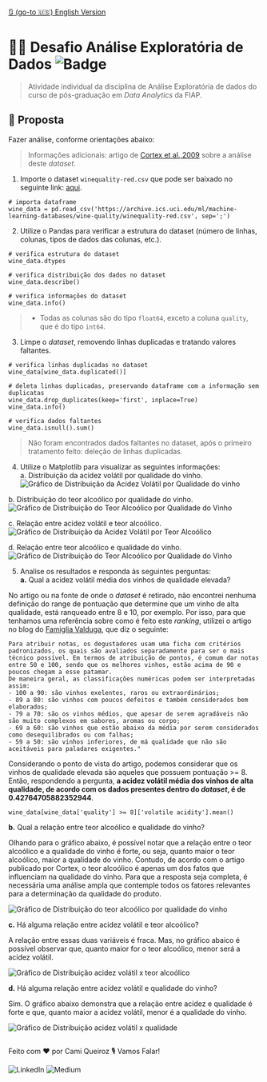 
[🔃 (go-to 🇺🇸) English Version](https://github.com/camimq/fiap_wine/blob/main/README.md)

# 👩‍💻 Desafio Análise Exploratória de Dados ![Badge](https://img.shields.io/static/v1?label=license&message=MIT&color=0677B9)

> Atividade individual da disciplina de Análise Exploratória de dados do curso de pós-graduação em _Data Analytics_ da FIAP.

## 🎯 Proposta

Fazer análise, conforme orientações abaixo:

> Informações adicionais: artigo de [Cortex et al.,2009](http://www3.dsi.uminho.pt/pcortez/wine5.pdf) sobre a análise deste _dataset_.

1. Importe o dataset `winequality-red.csv` que pode ser baixado no seguinte link: [aqui](https://archive.ics.uci.edu/ml/machine-learning-databases/wine-quality/winequality-red.csv).

```
# importa dataframe
wine_data = pd.read_csv('https://archive.ics.uci.edu/ml/machine-learning-databases/wine-quality/winequality-red.csv', sep=';')
```

2. Utilize o Pandas para verificar a estrutura do dataset (número de linhas, colunas, tipos de dados das colunas, etc.).

```
# verifica estrutura do dataset
wine_data.dtypes

# verifica distribuição dos dados no dataset
wine_data.describe()

# verifica informações do dataset
wine_data.info()
```

> - Todas as colunas são do tipo `float64`, exceto a coluna `quality`, que é do tipo `int64`.

3. Limpe o _dataset_, removendo linhas duplicadas e tratando valores faltantes.

```
# verifica linhas duplicadas no dataset
wine_data[wine_data.duplicated()]

# deleta linhas duplicadas, preservando dataframe com a informação sem duplicatas
wine_data.drop_duplicates(keep='first', inplace=True)
wine_data.info()

# verifica dados faltantes
wine_data.isnull().sum()
```
> Não foram encontrados dados faltantes no dataset, após o primeiro tratamento feito: deleção de linhas duplicadas.

4. Utilize o Matplotlib para visualizar as seguintes informações: </br>
  a. Distribuição da acidez volátil por qualidade do vinho.</br>
  ![Gráfico de Distribuição da Acidez Volátil por Qualidade do vinho](plots\distribuicao_acidez_volatil_x_qualidade.png)

  b. Distribuição do teor alcoólico por qualidade do vinho.</br>
  ![Gráfico de Distribuição do Teor Alcoólico por Qualidade do Vinho](plots\distribuicao_teor_alcoolico_x_qualidade_vinho.png)

  c. Relação entre acidez volátil e teor alcoólico.</br>
  ![Gráfico de Distribuição da Acidez Volátil por Teor Alcoólico](plots\distribuicao_acidez_volatil_x_teor_alcoolico.png)

  d. Relação entre teor alcoólico e qualidade do vinho.</br>
  ![Gráfico de Distribuição do Teor Alcoólico por Qualidade do Vinho](plots\distribuicao_teor_alcoolico_x_qualidade_vinho.png)

5. Analise os resultados e responda às seguintes perguntas:</br>
  **a.** Qual a acidez volátil média dos vinhos de qualidade elevada?</br>
  
  No artigo ou na fonte de onde o _dataset_ é retirado, não encontrei nenhuma definição do range de pontuação que determine que um vinho de alta qualidade, está ranqueado entre 8 e 10, por exemplo. Por isso, para que tenhamos uma referência sobre como é feito este _ranking_, utilizei o artigo no blog do [Famiglia Valduga](https://blog.famigliavalduga.com.br/o-que-e-e-como-funciona-o-sistema-de-pontuacao-de-vinhos/), que diz o seguinte:

    Para atribuir notas, os degustadores usam uma ficha com critérios padronizados, os quais são avaliados separadamente para ser o mais técnico possível. Em termos de atribuição de pontos, é comum dar notas entre 50 e 100, sendo que os melhores vinhos, estão acima de 90 e poucos chegam a esse patamar.
    De maneira geral, as classificações numéricas podem ser interpretadas assim:
    - 100 a 90: são vinhos exelentes, raros ou extraordinários;
    - 89 a 80: são vinhos com poucos defeitos e também considerados bem elaborados;
    - 79 a 70: são os vinhos médios, que apesar de serem agradáveis não são muito complexos em sabores, aromas ou corpo;
    - 69 a 60: são vinhos que estão abaixo da média por serem considerados como desequilibrados ou com falhas;
    - 59 a 50: são vinhos inferiores, de má qualidade que não são aceitáveis para paladares exigentes."
  
  Considerando o ponto de vista do artigo, podemos considerar que os vinhos de qualidade elevada são aqueles que possuem pontuação >= 8. Então, respondendo a pergunta, **a acidez volátil média dos vinhos de alta qualidade, de acordo com os dados presentes dentro do _dataset_, é de 0.42764705882352944**.

  ```
  wine_data[wine_data['quality'] >= 8]['volatile acidity'].mean()
  ```

  **b.** Qual a relação entre teor alcoólico e qualidade do vinho?</br>
  
  Olhando para o gráfico abaixo, é possível notar que a relação entre o teor alcoólico e a qualidade do vinho é forte, ou seja, quanto maior o teor alcoólico, maior a qualidade do vinho. Contudo, de acordo com o artigo publicado por Cortex, o teor alcoólico é apenas um dos fatos que influenciam na qualidade do vinho. Para que a resposta seja completa, é necessária uma análise ampla que contemple todos os fatores relevantes para a determinação da qualidade do produto.

  ![Gráfico de Distribuição do teor alcoólico por qualidade do vinho](plots\distribuicao_teor_alcoolico_x_qualidade_vinho.png)

  **c.** Há alguma relação entre acidez volátil e teor alcoólico?</br>

  A relação entre essas duas variáveis é fraca. Mas, no gráfico abaico é possível observar que, quanto maior for o teor alcoólico, menor será a acidez volátil.

  ![Gráfico de Distribuição acidez volátil x teor alcoólico](plots\distribuicao_acidez_volatil_x_teor_alcoolico.png)


  **d.** Há alguma relação entre acidez volátil e qualidade do vinho?</br>

  Sim. O gráfico abaixo demonstra que a relação entre acidez e qualidade é forte e que, quanto maior a acidez volátil, menor é a qualidade do vinho.

   ![Gráfico de Distribuição acidez volátil x qualidade](plots\distribuicao_acidez_volatil_x_qualidade.png)

##

Feito com ❤️ por Cami Queiroz 🎙 Vamos Falar!

![LinkedIn](https://img.shields.io/badge/linkedin-%230077B5.svg?style=for-the-badge&logo=linkedin&logoColor=white&link=https://www.linkedin.com/in/camilaqueiroz)  ![Medium](https://img.shields.io/badge/Medium-12100E?style=for-the-badge&logo=medium&logoColor=white&https://medium.com/@camimq/)